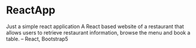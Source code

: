 # ReactApp
Just a simple react application
A React based website of a restaurant that allows users to retrieve restaurant information, browse the menu 
and book a table. – React, Bootstrap5
